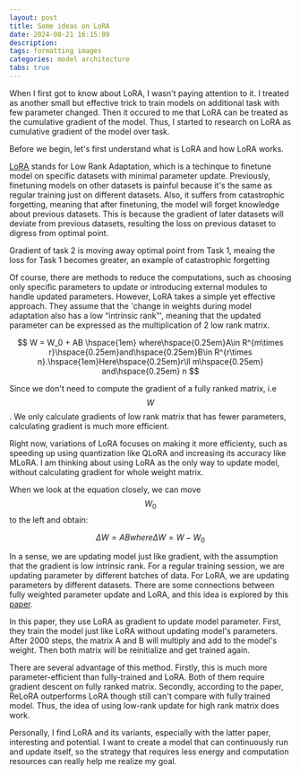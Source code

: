 ```yaml
---
layout: post
title: Some ideas on LoRA
date: 2024-08-21 16:15:09
description: 
tags: formatting images
categories: model architecture
tabs: true
---
```


When I first got to know about LoRA, I wasn't paying attention to it. I treated as another small but effective trick to train models on additional task with few parameter changed. Then it occured to me that LoRA can be treated as the cumulative gradient of the model. Thus, I started to research on LoRA as cumulative gradient of the model over task. 

Before we begin, let's first understand what is LoRA and how LoRA works. 

[LoRA](https://arxiv.org/abs/2106.09685) stands for Low Rank Adaptation, which is a techinque to finetune model on specific datasets with minimal parameter update. Previously, finetuning models on other datasets is painful because it's the same as regular training just on different datasets. Also, it suffers from catastrophic forgetting, meaning that after finetuning, the model will forget knowledge about previous datasets. This is because the gradient of later datasets will deviate from previous datasets, resulting the loss on previous dataset to digress from optimal point. 

<img url = "assets/img/blog/WechatIMG3501.png">Gradient of task 2 is moving away optimal point from Task 1, meaing the loss for Task 1 becomes greater, an example of catastrophic forgetting</img>

Of course, there are methods to reduce the computations, such as choosing only specific parameters to update or introducing external modules to handle updated parameters. However, LoRA takes a simple yet effective approach. They assume that the 'change in weights during model adaptation also has a low “intrinsic rank”', meaning that the updated parameter can be expressed as the multiplication of 2 low rank matrix.

$$
W = W_0 + AB \hspace{1em} where\hspace{0.25em}A\in R^{m\times r}\hspace{0.25em}and\hspace{0.25em}B\in R^{r\times n}.\hspace{1em}Here\hspace{0.25em}r\ll m\hspace{0.25em} and\hspace{0.25em} n
$$

Since we don't need to compute the gradient of a fully ranked matrix, i.e $$W$$. We only calculate gradients of low rank matrix that has fewer parameters, calculating gradient is much more efficient. 

Right now, variations of LoRA focuses on making it more efficienty, such as speeding up using quantization like QLoRA and increasing its accuracy like MLoRA. I am thinking about using LoRA as the only way to update model, without calculating gradient for whole weight matrix.

When we look at the equation closely, we can move $$W_0$$ to the left and obtain:

$$
\Delta W = AB where \Delta W = W - W_0
$$

In a sense, we are updating model just like gradient, with the assumption that the gradient is low intrinsic rank. For a regular training session, we are updating parameter by different batches of data. For LoRA, we are updating parameters by different datasets. There are some connections between fully weighted parameter update and LoRA, and this idea is explored by this [paper](https://arxiv.org/pdf/2307.05695). 

In this paper, they use LoRA as gradient to update model parameter. First, they train the model just like LoRA without updating model's parameters. After 2000 steps, the matrix A and B will multiply and add to the model's weight. Then both matrix will be reinitialize and get trained again. 

There are several advantage of this method. Firstly, this is much more parameter-efficient than fully-trained and LoRA. Both of them require gradient descent on fully ranked matrix. Secondly, according to the paper, ReLoRA outperforms LoRA though still can't compare with fully trained model. Thus, the idea of using low-rank update for high rank matrix does work.
<img url = "assets/img/blog/WechatIMG3500.png"></img>

Personally, I find LoRA and its variants, especially with the latter paper, interesting and potential. I want to create a model that can continuously run and update itself, so the strategy that requires less energy and computation resources can really help me realize my goal.




